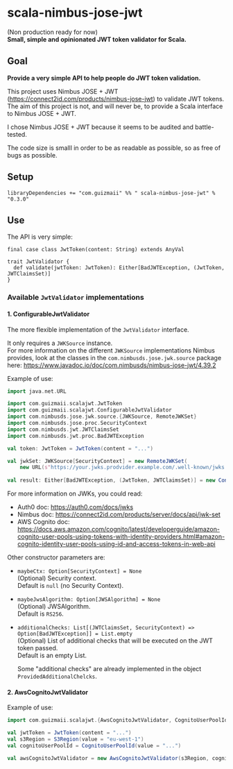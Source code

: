 # scala-nimbus-jose-jwt

(Non production ready for now)   
**Small, simple and opinionated JWT token validator for Scala.**

## Goal

**Provide a very simple API to help people do JWT token validation.**

This project uses Nimbus JOSE + JWT (https://connect2id.com/products/nimbus-jose-jwt) to validate JWT tokens.
The aim of this project is not, and will never be, to provide a Scala interface to Nimbus JOSE + JWT.

I chose Nimbus JOSE + JWT because it seems to be audited and battle-tested.

The code size is smalll in order to be as readable as possible, so as free of bugs as possible.

## Setup

`libraryDependencies += "com.guizmaii" %% " scala-nimbus-jose-jwt" % "0.3.0"`

## Use

The API is very simple:

```
final case class JwtToken(content: String) extends AnyVal

trait JwtValidator {
  def validate(jwtToken: JwtToken): Either[BadJWTException, (JwtToken, JWTClaimsSet)]
}
```

### Available `JwtValidator` implementations

#### 1. ConfigurableJwtValidator

The more flexible implementation of the `JwtValidator` interface.

It only requires a `JWKSource` instance.    
For more information on the different `JWKSource` implementations Nimbus provides, look at the classes in the `com.nimbusds.jose.jwk.source` package here: https://www.javadoc.io/doc/com.nimbusds/nimbus-jose-jwt/4.39.2

Example of use:
```scala
import java.net.URL

import com.guizmaii.scalajwt.JwtToken
import com.guizmaii.scalajwt.ConfigurableJwtValidator
import com.nimbusds.jose.jwk.source.{JWKSource, RemoteJWKSet}
import com.nimbusds.jose.proc.SecurityContext
import com.nimbusds.jwt.JWTClaimsSet
import com.nimbusds.jwt.proc.BadJWTException

val token: JwtToken = JwtToken(content = "...")

val jwkSet: JWKSource[SecurityContext] = new RemoteJWKSet(
    new URL(s"https://your.jwks.prodvider.example.com/.well-known/jwks.json"))
    
val result: Either[BadJWTException, (JwtToken, JWTClaimsSet)] = new ConfigurableJwtValidator(jwkSet).validate(token)
```

For more information on JWKs, you could read:   
  - Auth0 doc: https://auth0.com/docs/jwks    
  - Nimbus doc: https://connect2id.com/products/server/docs/api/jwk-set       
  - AWS Cognito doc: https://docs.aws.amazon.com/cognito/latest/developerguide/amazon-cognito-user-pools-using-tokens-with-identity-providers.html#amazon-cognito-identity-user-pools-using-id-and-access-tokens-in-web-api

Other constructor parameters are:

  - `maybeCtx: Option[SecurityContext] = None`   
    (Optional) Security context.    
    Default is `null` (no Security Context).
    
  - `maybeJwsAlgorithm: Option[JWSAlgorithm] = None`   
    (Optional) JWSAlgorithm.   
    Default is `RS256`.
    
  - `additionalChecks: List[(JWTClaimsSet, SecurityContext) => Option[BadJWTException]] = List.empty`   
    (Optional) List of additional checks that will be executed on the JWT token passed.    
    Default is an empty List.
    
    Some "additional checks" are already implemented in the object `ProvidedAdditionalChelcks`.

#### 2. AwsCognitoJwtValidator

Example of use:
```scala
import com.guizmaii.scalajwt.{AwsCognitoJwtValidator, CognitoUserPoolId, JwtToken, S3Region}

val jwtToken = JwtToken(content = "...")
val s3Region = S3Region(value = "eu-west-1")
val cognitoUserPoolId = CognitoUserPoolId(value = "...")

val awsCognitoJwtValidator = new AwsCognitoJwtValidator(s3Region, cognitoUserPoolId).validate(jwtToken)
```
